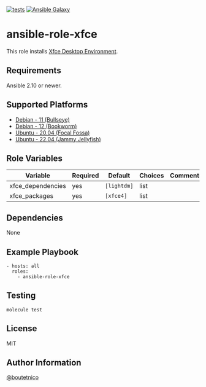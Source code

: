 [![tests](https://github.com/boutetnico/ansible-role-xfce/workflows/Test%20ansible%20role/badge.svg)](https://github.com/boutetnico/ansible-role-xfce/actions?query=workflow%3A%22Test+ansible+role%22)
[![Ansible Galaxy](https://img.shields.io/badge/galaxy-boutetnico.xfce-blue.svg)](https://galaxy.ansible.com/boutetnico/xfce)

ansible-role-xfce
=================

This role installs [Xfce Desktop Environment](https://www.xfce.org/).

Requirements
------------

Ansible 2.10 or newer.

Supported Platforms
-------------------

- [Debian - 11 (Bullseye)](https://wiki.debian.org/DebianBullseye)
- [Debian - 12 (Bookworm)](https://wiki.debian.org/DebianBookworm)
- [Ubuntu - 20.04 (Focal Fossa)](http://releases.ubuntu.com/20.04/)
- [Ubuntu - 22.04 (Jammy Jellyfish)](http://releases.ubuntu.com/22.04/)

Role Variables
--------------

| Variable                | Required | Default               | Choices   | Comments                                       |
|-------------------------|----------|-----------------------|-----------|------------------------------------------------|
| xfce_dependencies       | yes      | `[lightdm]`           | list      |                                                |
| xfce_packages           | yes      | `[xfce4]`             | list      |                                                |

Dependencies
------------

None

Example Playbook
----------------

    - hosts: all
      roles:
        - ansible-role-xfce

Testing
-------

    molecule test

License
-------

MIT

Author Information
------------------

[@boutetnico](https://github.com/boutetnico)

